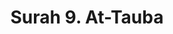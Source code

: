 ---
title       : "Surah 9. At-Tauba"
DATE        : 7/25/2018 9:18:17 AM
draft       : false
TYPE        : "quran"

BookCode    : "ARB"
SurahNumber : "9"
TotalAyah   : "129"
---